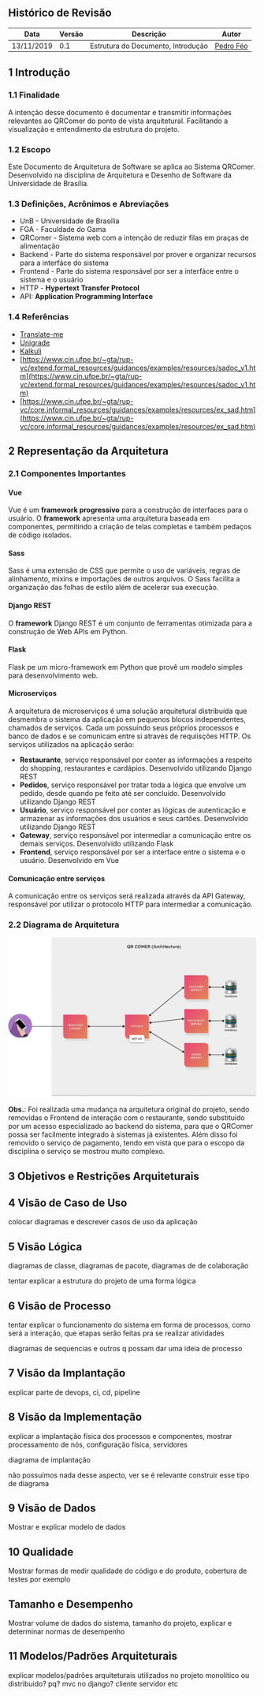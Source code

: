 ## Histórico de Revisão

| Data       | Versão | Descrição             | Autor                                             |
| ---------- | ------ | --------------------- | ------------------------------------------------- |
| 13/11/2019 | 0.1    | Estrutura do Documento, Introdução| [Pedro Féo](https://github.com/phe0)              |

## 1 Introdução

### 1.1 Finalidade
A intenção desse documento é documentar e transmitir informações relevantes ao QRComer do ponto de vista arquitetural. Facilitando a visualização e entendimento da estrutura do projeto.

### 1.2 Escopo

Este Documento de Arquitetura de Software se aplica ao Sistema QRComer. Desenvolvido na disciplina de Arquitetura e Desenho de Software da Universidade de Brasília.

### 1.3 Definições, Acrônimos e Abreviações

* UnB - Universidade de Brasília
* FGA - Faculdade do Gama
* QRComer - Sistema web com a intenção de reduzir filas em praças de alimentação
* Backend - Parte do sistema responsável por prover e organizar recursos para a interfáce do sistema
* Frontend - Parte do sistema responsável por ser a interfáce entre o sistema e o usuário
* HTTP - __Hypertext Transfer Protocol__
* API: __Application Programming Interface__

### 1.4 Referências

* [Translate-me](https://translate-me.github.io/docs/documentos/projeto/doc_de_arquitetura/)
* [Unigrade](https://ads-unigrade-2019-1.github.io/Wiki/dinamica06/DAS/#522-pacotes-de-design-significativos-do-ponto-de-vista-da-arquitetura)
* [Kalkuli](https://fga-eps-mds.github.io/2018.2-Kalkuli/docs/docArquitetura)
* [https://www.cin.ufpe.br/~gta/rup-vc/extend.formal_resources/guidances/examples/resources/sadoc_v1.htm](https://www.cin.ufpe.br/~gta/rup-vc/extend.formal_resources/guidances/examples/resources/sadoc_v1.htm)
* [https://www.cin.ufpe.br/~gta/rup-vc/core.informal_resources/guidances/examples/resources/ex_sad.htm](https://www.cin.ufpe.br/~gta/rup-vc/core.informal_resources/guidances/examples/resources/ex_sad.htm)

## 2 Representação da Arquitetura

### 2.1 Componentes Importantes

#### Vue
Vue é um __framework progressivo__ para a construção de interfaces para o usuário. O __framework__ apresenta uma arquitetura baseada em componentes, permitindo a criação de telas completas e também pedaços de código isolados.

#### Sass
Sass é uma extensão de CSS que permite o uso de variáveis, regras de alinhamento, mixins e importações de outros arquivos. O Sass facilita a organização das folhas de estilo além de acelerar sua execução.

#### Django REST
O __framework__ Django REST é um conjunto de ferramentas otimizada para a construção de Web APIs em Python.

#### Flask 
Flask pe um micro-framework em Python que provê um modelo simples para desenvolvimento web.

#### Microserviços
A arquitetura de microserviços é uma solução arquitetural distribuída que desmembra o sistema da aplicação em pequenos blocos independentes, chamados de serviços. Cada um possuíndo seus próprios processos e banco de dados e se comunicam entre si através de requiisções HTTP.
Os serviços utilizados na aplicação serão:

* **Restaurante**, serviço responsável por conter as informações a respeito do shopping, restaurantes e cardápios. Desenvolvido utilizando Django REST
* **Pedidos**, serviço responsável por tratar toda a lógica que envolve um pedido, desde quando pe feito até ser concluído. Desenvolvido utilizando Django REST 
* **Usuário**, serviço responsável por conter as lógicas de autenticação e armazenar as informações dos usuários e seus cartões. Desenvolvido utilizando Django REST
* **Gateway**, serviço responsável por intermediar a comunicação entre os demais serviços. Desenvolvido utilizando Flask
* **Frontend**, serviço responsável por ser a interface entre o sistema e o usuário. Desenvolvido em Vue

#### Comunicação entre serviços
A comunicação entre os serviços será realizada através da API Gateway, responsável por utilizar o protocolo HTTP para intermediar a comunicação.

### 2.2 Diagrama de Arquitetura

![representacao-arquitetural](../images/doc-arquitetura/arquitetura.jpg)

**Obs.**: Foi realizada uma mudança na arquitetura original do projeto, sendo removidas o Frontend de interação com o restaurante, sendo substituído por um acesso especializado ao backend do sistema, para que o QRComer possa ser facilmente integrado à sistemas já existentes. Além disso foi removido o serviço de pagamento, tendo em vista que para o escopo da disciplina o serviço se mostrou muito complexo.

## 3 Objetivos e Restrições Arquiteturais

## 4 Visão de Caso de Uso
colocar diagramas e descrever casos de uso da aplicação

## 5 Visão Lógica
diagramas de classe, diagramas de pacote, diagramas de de colaboração 

tentar explicar a estrutura do projeto de uma forma lógica 

## 6 Visão de Processo
tentar explicar o funcionamento do sistema em forma de processos, como será a interação, que etapas serão feitas pra se realizar atividades 

diagramas de sequencias e outros q possam dar uma ideia de processo

## 7 Visão da Implantação
explicar parte de devops, ci, cd, pipeline 

## 8 Visão da Implementação
explicar a implantação física dos processos e componentes, mostrar processamento de nós, configuração física, servidores

diagrama de implantação

não possuímos nada desse aspecto, ver se é relevante construir esse tipo de diagrama

## 9 Visão de Dados
Mostrar e explicar modelo de dados

## 10 Qualidade
Mostrar formas de medir qualidade do código e do produto, cobertura de testes por exemplo

## Tamanho e Desempenho
Mostrar volume de dados do sistema, tamanho do projeto, explicar e determinar normas de desempenho

## 11 Modelos/Padrões Arquiteturais
explicar modelos/padrões arquiteturais utilizados no projeto
monolitico ou distribuido? pq?
mvc no django?
cliente servidor
etc